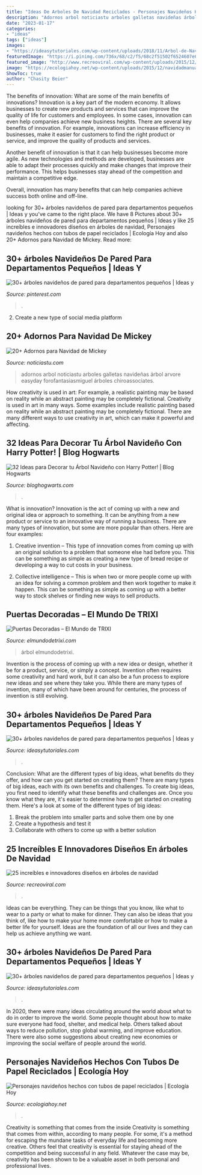 ```yaml
---
title: "Ideas De Arboles De Navidad Reciclados - Personajes Navideños Hechos Con Tubos De Papel Reciclados"
description: "Adornos arbol noticiastu arboles galletas navideñas árbol arvore easyday forofantasiasmiguel árboles chiroassociates"
date: "2023-01-17"
categories:
- "ideas"
tags: ["ideas"]
images:
- "https://ideasytutoriales.com/wp-content/uploads/2018/11/Arbol-de-Navidad-para-Pared-17.jpg"
featuredImage: "https://i.pinimg.com/736x/68/c2/f5/68c2f51502f6524607e697667f95b362.jpg"
featured_image: "http://www.recreoviral.com/wp-content/uploads/2015/12/Diseños-creativos-e-innovadores-en-árboles-de-navidad-11.jpg"
image: "https://ecologiahoy.net/wp-content/uploads/2015/12/navidadmanualidades-navidad1.jpg"
ShowToc: true
author: "Chasity Beier"
---
```



The benefits of innovation: What are some of the main benefits of innovations?
Innovation is a key part of the modern economy. It allows businesses to create new products and services that can improve the quality of life for customers and employees. In some cases, innovation can even help companies achieve new business heights.
There are several key benefits of innovation. For example, innovations can increase efficiency in businesses, make it easier for customers to find the right product or service, and improve the quality of products and services.

Another benefit of innovation is that it can help businesses become more agile. As new technologies and methods are developed, businesses are able to adapt their processes quickly and make changes that improve their performance. This helps businesses stay ahead of the competition and maintain a competitive edge.

Overall, innovation has many benefits that can help companies achieve success both online and off-line.

	

		
looking for 30+ árboles navideños de pared para departamentos pequeños | Ideas y you've came to the right place. We have 8 Pictures about 30+ árboles navideños de pared para departamentos pequeños | Ideas y like 25 increíbles e innovadores diseños en árboles de navidad, Personajes navideños hechos con tubos de papel reciclados | Ecología Hoy and also 20+ Adornos para Navidad de Mickey. Read more:
		
    
## 30+ árboles Navideños De Pared Para Departamentos Pequeños | Ideas Y

<img loading=lazy src="https://i.pinimg.com/736x/68/c2/f5/68c2f51502f6524607e697667f95b362.jpg" onerror="this.onerror=null;this.src='https://tse4.mm.bing.net/th?id=OIP.ozHYA3QS5fC2Dwr1ora2GwHaJP&amp;pid=15.1';" alt="30+ árboles navideños de pared para departamentos pequeños | Ideas y">

_Source: pinterest.com_

>. 

	

2. Create a new type of social media platform

    
## 20+ Adornos Para Navidad De Mickey

<img loading=lazy src="https://noticiastu.com/wp-content/uploads/2016/12/1512869007488.jpg" onerror="this.onerror=null;this.src='https://tse3.mm.bing.net/th?id=OIP.BDc17nMtFqCtqBTf_6_mEQHaJ3&amp;pid=15.1';" alt="20+ Adornos para Navidad de Mickey">

_Source: noticiastu.com_

>adornos arbol noticiastu arboles galletas navideñas árbol arvore easyday forofantasiasmiguel árboles chiroassociates. 

	

How creativity is used in art: For example, a realistic painting may be based on reality while an abstract painting may be completely fictional.
Creativity is used in art in many ways. Some examples include realistic painting based on reality while an abstract painting may be completely fictional. There are many different ways to use creativity in art, which can make it powerful and affecting.

    
## 32 Ideas Para Decorar Tu Árbol Navideño Con Harry Potter! | Blog Hogwarts

<img loading=lazy src="https://i0.wp.com/bloghogwarts.com/wp-content/uploads/2014/12/Harry-Potter-BlogHogwarts-Navidad-Arbol-Ornamento-26.jpg" onerror="this.onerror=null;this.src='https://tse3.mm.bing.net/th?id=OIP.BfQ6nOHuQ16hAFLFPe-jwAHaKW&amp;pid=15.1';" alt="32 Ideas para Decorar tu Árbol Navideño con Harry Potter! | Blog Hogwarts">

_Source: bloghogwarts.com_

>. 

	

What is innovation?
Innovation is the act of coming up with a new and original idea or approach to something. It can be anything from a new product or service to an innovative way of running a business. There are many types of innovation, but some are more popular than others. Here are four examples:
1. Creative invention – This type of innovation comes from coming up with an original solution to a problem that someone else had before you. This can be something as simple as creating a new type of bread recipe or developing a way to cut costs in your business.

2. Collective intelligence – This is when two or more people come up with an idea for solving a common problem and then work together to make it happen. This can be something as simple as coming up with a better way to stock shelves or finding new ways to sell products.


    
## Puertas Decoradas – El Mundo De TRIXI

<img loading=lazy src="https://elmundodetrixi.com/wp-content/uploads/2015/05/IMG_20151212_181119.jpg" onerror="this.onerror=null;this.src='https://tse2.mm.bing.net/th?id=OIP.AeZB9CKs8FPurIxvdRc9ngHaJ4&amp;pid=15.1';" alt="Puertas Decoradas – El Mundo de TRIXI">

_Source: elmundodetrixi.com_

>árbol elmundodetrixi. 

	

Invention is the process of coming up with a new idea or design, whether it be for a product, service, or simply a concept. Invention often requires some creativity and hard work, but it can also be a fun process to explore new ideas and see where they take you. While there are many types of invention, many of which have been around for centuries, the process of invention is still evolving.

    
## 30+ árboles Navideños De Pared Para Departamentos Pequeños | Ideas Y

<img loading=lazy src="https://ideasytutoriales.com/wp-content/uploads/2018/11/Arbol-de-Navidad-para-Pared-02.jpg" onerror="this.onerror=null;this.src='https://tse4.mm.bing.net/th?id=OIP.qq_lEcrWELTJqklZVqt13QHaJ3&amp;pid=15.1';" alt="30+ árboles navideños de pared para departamentos pequeños | Ideas y">

_Source: ideasytutoriales.com_

>. 

	

Conclusion: What are the different types of big ideas, what benefits do they offer, and how can you get started on creating them?
There are many types of big ideas, each with its own benefits and challenges. To create big ideas, you first need to identify what these benefits and challenges are. Once you know what they are, it's easier to determine how to get started on creating them. Here's a look at some of the different types of big ideas:
1. Break the problem into smaller parts and solve them one by one
2. Create a hypothesis and test it
3. Collaborate with others to come up with a better solution

    
## 25 Increíbles E Innovadores Diseños En árboles De Navidad

<img loading=lazy src="http://www.recreoviral.com/wp-content/uploads/2015/12/Diseños-creativos-e-innovadores-en-árboles-de-navidad-11.jpg" onerror="this.onerror=null;this.src='https://tse2.mm.bing.net/th?id=OIP.D_K7rvq_BQBpwoQDwAyv3gHaMu&amp;pid=15.1';" alt="25 increíbles e innovadores diseños en árboles de navidad">

_Source: recreoviral.com_

>. 

	

Ideas can be everything. They can be things that you know, like what to wear to a party or what to make for dinner. They can also be ideas that you think of, like how to make your home more comfortable or how to make a better life for yourself. Ideas are the foundation of all our lives and they can help us achieve anything we want.

    
## 30+ árboles Navideños De Pared Para Departamentos Pequeños | Ideas Y

<img loading=lazy src="https://ideasytutoriales.com/wp-content/uploads/2018/11/Arbol-de-Navidad-para-Pared-17.jpg" onerror="this.onerror=null;this.src='https://tse4.mm.bing.net/th?id=OIP.WpKKS1-eLuZIkTB5D2GiUgHaJ4&amp;pid=15.1';" alt="30+ árboles navideños de pared para departamentos pequeños | Ideas y">

_Source: ideasytutoriales.com_

>. 

	

In 2020, there were many ideas circulating around the world about what to do in order to improve the world. Some people thought about how to make sure everyone had food, shelter, and medical help. Others talked about ways to reduce pollution, stop global warming, and improve education. There were also some suggestions about creating new economies or improving the social welfare of people around the world.

    
## Personajes Navideños Hechos Con Tubos De Papel Reciclados | Ecología Hoy

<img loading=lazy src="https://ecologiahoy.net/wp-content/uploads/2015/12/navidadmanualidades-navidad1.jpg" onerror="this.onerror=null;this.src='https://tse4.mm.bing.net/th?id=OIP.0Cjvyh3uptirh6V91lJRGgHaFn&amp;pid=15.1';" alt="Personajes navideños hechos con tubos de papel reciclados | Ecología Hoy">

_Source: ecologiahoy.net_

>. 

	

Creativity is something that comes from the inside
Creativity is something that comes from within, according to many people. For some, it's a method for escaping the mundane tasks of everyday life and becoming more creative. Others feel that creativity is essential for staying ahead of the competition and being successful in any field. Whatever the case may be, creativity has been shown to be a valuable asset in both personal and professional lives.

